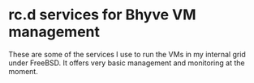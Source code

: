 # rc.d services for Bhyve VM management

These are some of the services I use to run the VMs in my internal grid under FreeBSD. It offers very basic management and monitoring at the moment.
